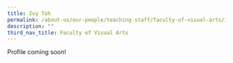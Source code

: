 ```yaml
---
title: Ivy Toh
permalink: /about-us/our-people/teaching-staff/faculty-of-visual-arts/ivy-toh/
description: ""
third_nav_title: Faculty of Visual Arts
---
```

Profile coming soon!
